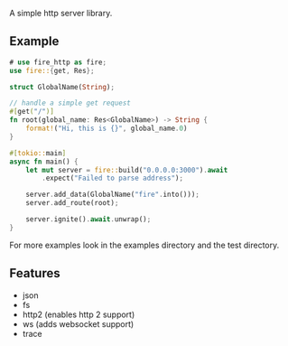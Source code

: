 A simple http server library.

## Example

```rust no_run
# use fire_http as fire;
use fire::{get, Res};

struct GlobalName(String);

// handle a simple get request
#[get("/")]
fn root(global_name: Res<GlobalName>) -> String {
	format!("Hi, this is {}", global_name.0)
}

#[tokio::main]
async fn main() {
	let mut server = fire::build("0.0.0.0:3000").await
		.expect("Failed to parse address");

	server.add_data(GlobalName("fire".into()));
	server.add_route(root);

	server.ignite().await.unwrap();
}
```

For more examples look in the examples directory and the test directory.

## Features

-   json
-   fs
-   http2 (enables http 2 support)
-   ws (adds websocket support)
-   trace
